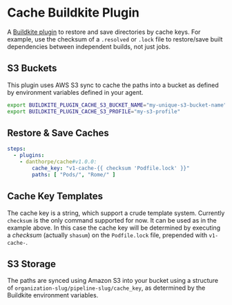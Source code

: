 # Cache Buildkite Plugin

A [Buildkite plugin](https://buildkite.com/docs/agent/v3/plugins) to restore and save 
directories by cache keys. For example, use the checksum of a `.resolved` or `.lock` file 
to restore/save built dependencies between independent builds, not just jobs. 

## S3 Buckets

This plugin uses AWS S3 sync to cache the paths into a bucket as defined by environment 
variables defined in your agent. 

```bash
export BUILDKITE_PLUGIN_CACHE_S3_BUCKET_NAME="my-unique-s3-bucket-name"
export BUILDKITE_PLUGIN_CACHE_S3_PROFILE="my-s3-profile"
```

## Restore & Save Caches

```yml
steps:
  - plugins:
    - danthorpe/cache#v1.0.0:
        cache_key: "v1-cache-{{ checksum 'Podfile.lock' }}"
        paths: [ "Pods/", "Rome/" ]
```

## Cache Key Templates

The cache key is a string, which support a crude template system. Currently `checksum` is 
the only command supported for now. It can be used as in the example above. In this case
the cache key will be determined by executing a _checksum_ (actually `shasum`) on the 
`Podfile.lock` file, prepended with `v1-cache-`.

## S3 Storage

The paths are synced using Amazon S3 into your bucket using a structure of 
`organization-slug/pipeline-slug/cache_key`, as determined by the Buildkite environment 
variables.